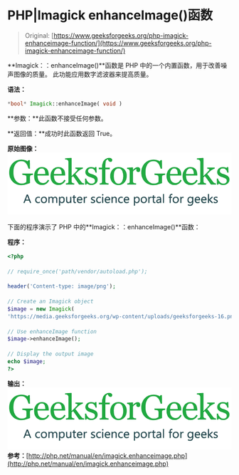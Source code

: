 # PHP|Imagick enhanceImage()函数

> Original: [https://www.geeksforgeeks.org/php-imagick-enhanceimage-function/](https://www.geeksforgeeks.org/php-imagick-enhanceimage-function/)

**Imagick：：enhanceImage()**函数是 PHP 中的一个内置函数，用于改善噪声图像的质量。 此功能应用数字滤波器来提高质量。

**语法：**

```php
*bool* Imagick::enhanceImage( void )
```

**参数：**此函数不接受任何参数。

**返回值：**成功时此函数返回 True。

**原始图像：**
![](img/2aee72e5320a85a6e747db7b6fa1345f.png)

下面的程序演示了 PHP 中的**Imagick：：enhanceImage()**函数：

**程序：**

```php
<?php 

// require_once('path/vendor/autoload.php'); 

header('Content-type: image/png');

// Create an Imagick object
$image = new Imagick(
'https://media.geeksforgeeks.org/wp-content/uploads/geeksforgeeks-16.png');

// Use enhanceImage function
$image->enhanceImage();

// Display the output image
echo $image;
?>
```

**输出：**
![](img/a5db75825d87fa41f1116b573785d411.png)
**参考：**[http://php.net/manual/en/imagick.enhanceimage.php](http://php.net/manual/en/imagick.enhanceimage.php)